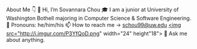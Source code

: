 About Me 👇
  👋 Hi, I’m Sovannara Chou
      🎓 I am a junior at University of Washington Bothell majoring in Computer Science & Software Engineering.
      👨 Pronouns: he/him/his
      📫 How to reach me -> schou99@uw.edu
      <a href="http://www.facebook.com/sovannara.chou" target="_blank"><img src="http://i.imgur.com/P3YfQoD.png" width="24" height"18"></a>
      💬 Ask me about anything.
      
      
